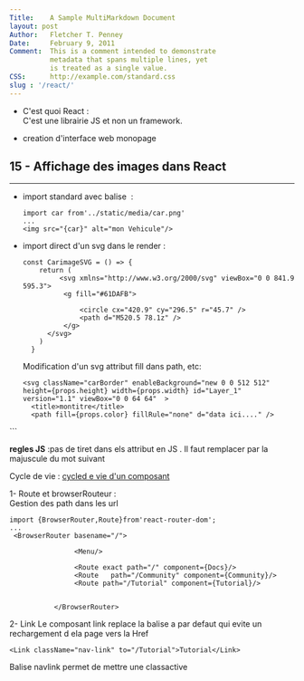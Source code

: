 ```yaml
---
Title:    A Sample MultiMarkdown Document 
layout: post 
Author:   Fletcher T. Penney  
Date:     February 9, 2011  
Comment:  This is a comment intended to demonstrate  
          metadata that spans multiple lines, yet  
          is treated as a single value.  
CSS:      http://example.com/standard.css
slug : '/react/'
---
```



* C'est quoi React :  
C'est une librairie JS et non un framework.
- creation d'interface web monopage

## 15 - Affichage des images dans React
---
* import standard avec balise <img> :  
  ```JS
  import car from'../static/media/car.png'  
  ...
  <img src="{car}" alt="mon Vehicule"/>
  ```

* import direct d'un svg dans le render :
  ```JS
  const CarimageSVG = () => {
      return (
           <svg xmlns="http://www.w3.org/2000/svg" viewBox="0 0 841.9 595.3">
            <g fill="#61DAFB">
                
                <circle cx="420.9" cy="296.5" r="45.7" />
                <path d="M520.5 78.1z" />
            </g>
        </svg>
      )
    }
  ```  

  Modification d'un svg attribut fill dans path, etc:  
  ```JS
  <svg className="carBorder" enableBackground="new 0 0 512 512" height={props.height} width={props.width} id="Layer_1" version="1.1" viewBox="0 0 64 64"  >
    <title>montitre</title>
    <path fill={props.color} fillRule="none" d="data ici...." />
</svg>    
``` 
 
**regles JS** :pas de tiret dans els attribut en JS . Il faut remplacer par la majuscule du mot suivant

Cycle de vie :
[cycled e vie d'un composant](https://projects.wojtekmaj.pl/react-lifecycle-methods-diagram/, 'wojtekmaj')


1- Route et browserRouteur :  
Gestion des path dans les url
```JS
import {BrowserRouter,Route}from'react-router-dom';
...
 <BrowserRouter basename="/">
            
                <Menu/>

                <Route exact path="/" component={Docs}/> 
                <Route   path="/Community" component={Community}/> 
                <Route path="/Tutorial" component={Tutorial}/> 
               
                
           </BrowserRouter>
``` 
2- Link
Le composant link replace la balise a par defaut qui evite un rechargement d ela page vers la Href  
```JS
<Link className="nav-link" to="/Tutorial">Tutorial</Link>
```  
Balise navlink permet de mettre une classactive

